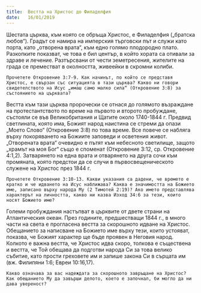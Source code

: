 ```yaml
---
title:  Вестта на Христос до Филаделфия
date:   16/01/2019
---
```


Шестата църква, към която се обръща Христос, е Филаделфия („братска любов“). Градът се намира на имперския търговски път и служи като порта, като „отворена врата“, към едно голямо плодородно плато. Разкопките показват, че това е бил център, в който хората са отивали за здраве и лечение. Разтърсвани от чести земетресения, жителите на града се преместват в околността, живеейки в скромни колиби.

`Прочетете Откровение 3:7-9. Как начинът, по който се представя Христос, е свързан със ситуацията в тази църква? Какво ни говори свидетелството на Исус „имаш само малко сила“ (Откровение 3:8) за състоянието на църквата?`

Вестта към тази църква пророчески се отнася до голямото възраждане на протестантството по време на първото и второто пробуждане, състояли се във Великобритания и Щатите около 1740-1844 г. Предвид светлината, която има, Божият народ наистина се стреми да опази „Моето Слово“ (Откровение 3:8) по това време. Все повече се набляга върху покоряването на Божиите заповеди и осветения живот. „Отворената врата“ очевидно е пътят към небесното светилище, защото „храмът на моя Бог“ също е споменат (Откровение 3:12, ср. Откровение 4:1,2). Затварянето на една врата и отварянето на друга сочи към промяната, която предстои да се случи в първосвещеническото служене на Христос през 1844 г.

`Прочетете Откровение 3:10-13. Какви указания са дадени, че времето е кратко и че идването на Исус наближава? Каква е значимостта на Божието име, записано върху народа Му (2 Тимотей 2:19)? Ако името представлява характерът на личността, какво ни казва Изход 34:6 за тези, които носят Божието име?`

Големи пробуждания настъпват в църквите от двете страни на Атлантическия океан. През годините, предшестващи 1844 г., в много части на света е прогласена вестта за скорошното идване на Христос. Обещанието за написване на Божието име върху тези, които устояват, показва, че Божият характер ще бъде проявен в Неговия народ. Колкото е важна вестта, че Христос идва скоро, толкова е съществена и вестта, че Той обещава да подготви народа Си за това велико събитие, като прости греховете им и запише закона Си в сърцата им (вж. Филипяни 1:6; Евреи 10:16,17).

`Какво означава за вас надеждата за скорошното завръщане на Христос? Как обещанието Му да завърши делото, което е започнал, би могло да ни дава увереност?`